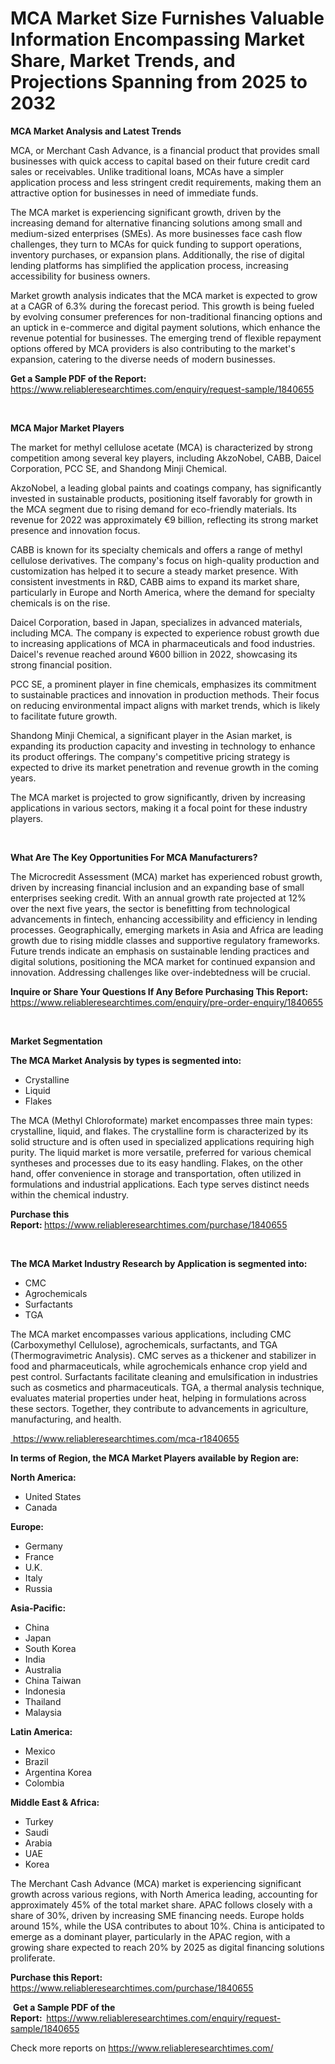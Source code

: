 <p><h1>MCA Market Size Furnishes Valuable Information Encompassing Market Share, Market Trends, and Projections Spanning from 2025 to 2032</h1></p><p><strong>MCA Market Analysis and Latest Trends</strong></p>
<p><p>MCA, or Merchant Cash Advance, is a financial product that provides small businesses with quick access to capital based on their future credit card sales or receivables. Unlike traditional loans, MCAs have a simpler application process and less stringent credit requirements, making them an attractive option for businesses in need of immediate funds.</p><p>The MCA market is experiencing significant growth, driven by the increasing demand for alternative financing solutions among small and medium-sized enterprises (SMEs). As more businesses face cash flow challenges, they turn to MCAs for quick funding to support operations, inventory purchases, or expansion plans. Additionally, the rise of digital lending platforms has simplified the application process, increasing accessibility for business owners.</p><p>Market growth analysis indicates that the MCA market is expected to grow at a CAGR of 6.3% during the forecast period. This growth is being fueled by evolving consumer preferences for non-traditional financing options and an uptick in e-commerce and digital payment solutions, which enhance the revenue potential for businesses. The emerging trend of flexible repayment options offered by MCA providers is also contributing to the market's expansion, catering to the diverse needs of modern businesses.</p></p>
<p><strong>Get a Sample PDF of the Report:&nbsp;</strong> <a href="https://www.reliableresearchtimes.com/enquiry/request-sample/1840655?utm_campaign=2771&utm_medium=2&utm_source=Github&utm_content=ia&utm_term=01042025&utm_id=mca">https://www.reliableresearchtimes.com/enquiry/request-sample/1840655</a></p>
<p>&nbsp;</p>
<p><strong>MCA Major Market Players</strong></p>
<p><p>The market for methyl cellulose acetate (MCA) is characterized by strong competition among several key players, including AkzoNobel, CABB, Daicel Corporation, PCC SE, and Shandong Minji Chemical. </p><p>AkzoNobel, a leading global paints and coatings company, has significantly invested in sustainable products, positioning itself favorably for growth in the MCA segment due to rising demand for eco-friendly materials. Its revenue for 2022 was approximately €9 billion, reflecting its strong market presence and innovation focus.</p><p>CABB is known for its specialty chemicals and offers a range of methyl cellulose derivatives. The company's focus on high-quality production and customization has helped it to secure a steady market presence. With consistent investments in R&D, CABB aims to expand its market share, particularly in Europe and North America, where the demand for specialty chemicals is on the rise.</p><p>Daicel Corporation, based in Japan, specializes in advanced materials, including MCA. The company is expected to experience robust growth due to increasing applications of MCA in pharmaceuticals and food industries. Daicel's revenue reached around ¥600 billion in 2022, showcasing its strong financial position.</p><p>PCC SE, a prominent player in fine chemicals, emphasizes its commitment to sustainable practices and innovation in production methods. Their focus on reducing environmental impact aligns with market trends, which is likely to facilitate future growth.</p><p>Shandong Minji Chemical, a significant player in the Asian market, is expanding its production capacity and investing in technology to enhance its product offerings. The company's competitive pricing strategy is expected to drive its market penetration and revenue growth in the coming years.</p><p>The MCA market is projected to grow significantly, driven by increasing applications in various sectors, making it a focal point for these industry players.</p></p>
<p>&nbsp;</p>
<p><strong>What Are The Key Opportunities For MCA Manufacturers?</strong></p>
<p><p>The Microcredit Assessment (MCA) market has experienced robust growth, driven by increasing financial inclusion and an expanding base of small enterprises seeking credit. With an annual growth rate projected at 12% over the next five years, the sector is benefitting from technological advancements in fintech, enhancing accessibility and efficiency in lending processes. Geographically, emerging markets in Asia and Africa are leading growth due to rising middle classes and supportive regulatory frameworks. Future trends indicate an emphasis on sustainable lending practices and digital solutions, positioning the MCA market for continued expansion and innovation. Addressing challenges like over-indebtedness will be crucial.</p></p>
<p><strong>Inquire or Share Your Questions If Any Before Purchasing This Report:</strong> <a href="https://www.reliableresearchtimes.com/enquiry/pre-order-enquiry/1840655?utm_campaign=2771&utm_medium=2&utm_source=Github&utm_content=ia&utm_term=01042025&utm_id=mca">https://www.reliableresearchtimes.com/enquiry/pre-order-enquiry/1840655</a></p>
<p>&nbsp;</p>
<p><strong>Market Segmentation</strong></p>
<p><strong>The MCA Market Analysis by types is segmented into:</strong></p>
<p><ul><li>Crystalline</li><li>Liquid</li><li>Flakes</li></ul></p>
<p><p>The MCA (Methyl Chloroformate) market encompasses three main types: crystalline, liquid, and flakes. The crystalline form is characterized by its solid structure and is often used in specialized applications requiring high purity. The liquid market is more versatile, preferred for various chemical syntheses and processes due to its easy handling. Flakes, on the other hand, offer convenience in storage and transportation, often utilized in formulations and industrial applications. Each type serves distinct needs within the chemical industry.</p></p>
<p><strong>Purchase this Report:&nbsp;</strong><a href="https://www.reliableresearchtimes.com/purchase/1840655?utm_campaign=2771&utm_medium=2&utm_source=Github&utm_content=ia&utm_term=01042025&utm_id=mca">https://www.reliableresearchtimes.com/purchase/1840655</a></p>
<p>&nbsp;</p>
<p><strong>The MCA Market Industry Research by Application is segmented into:</strong></p>
<p><ul><li>CMC</li><li>Agrochemicals</li><li>Surfactants</li><li>TGA</li></ul></p>
<p><p>The MCA market encompasses various applications, including CMC (Carboxymethyl Cellulose), agrochemicals, surfactants, and TGA (Thermogravimetric Analysis). CMC serves as a thickener and stabilizer in food and pharmaceuticals, while agrochemicals enhance crop yield and pest control. Surfactants facilitate cleaning and emulsification in industries such as cosmetics and pharmaceuticals. TGA, a thermal analysis technique, evaluates material properties under heat, helping in formulations across these sectors. Together, they contribute to advancements in agriculture, manufacturing, and health.</p></p>
<p><a href="https://www.reliableresearchtimes.com/mca-r1840655?utm_campaign=2771&utm_medium=2&utm_source=Github&utm_content=ia&utm_term=01042025&utm_id=mca">&nbsp;https://www.reliableresearchtimes.com/mca-r1840655</a></p>
<p><strong>In terms of Region, the MCA Market Players available by Region are:</strong></p>
<p>
    <p> <strong> North America: </strong>
        <ul>
            <li>United States</li>
            <li>Canada</li>
        </ul>
        </p> 
    <p> <strong> Europe: </strong>
        <ul>
            <li>Germany</li>
            <li>France</li>
            <li>U.K.</li>
            <li>Italy</li>
            <li>Russia</li>
        </ul>
        </p> 
    <p> <strong> Asia-Pacific: </strong>
        <ul>
            <li>China</li>
            <li>Japan</li>
            <li>South Korea</li>
            <li>India</li>
            <li>Australia</li>
            <li>China Taiwan</li>
            <li>Indonesia</li>
            <li>Thailand</li>
            <li>Malaysia</li>
        </ul>
        </p> 
    <p> <strong> Latin America: </strong>
        <ul>
            <li>Mexico</li>
            <li>Brazil</li>
            <li>Argentina Korea</li>
            <li>Colombia</li>
        </ul>
        </p> 
    <p> <strong> Middle East & Africa: </strong>
        <ul>
            <li>Turkey</li>
            <li>Saudi</li>
            <li>Arabia</li>
            <li>UAE</li>
            <li>Korea</li>
        </ul>
    </p>
    </p>
<p><p>The Merchant Cash Advance (MCA) market is experiencing significant growth across various regions, with North America leading, accounting for approximately 45% of the total market share. APAC follows closely with a share of 30%, driven by increasing SME financing needs. Europe holds around 15%, while the USA contributes to about 10%. China is anticipated to emerge as a dominant player, particularly in the APAC region, with a growing share expected to reach 20% by 2025 as digital financing solutions proliferate.</p></p>
<p><strong>Purchase this Report: </strong><a href="https://www.reliableresearchtimes.com/purchase/1840655?utm_campaign=2771&utm_medium=2&utm_source=Github&utm_content=ia&utm_term=01042025&utm_id=mca">https://www.reliableresearchtimes.com/purchase/1840655</a></p>
<p>&nbsp;<strong>Get a Sample PDF of the Report:&nbsp;&nbsp;</strong><a href="https://www.reliableresearchtimes.com/enquiry/request-sample/1840655?utm_campaign=2771&utm_medium=2&utm_source=Github&utm_content=ia&utm_term=01042025&utm_id=mca">https://www.reliableresearchtimes.com/enquiry/request-sample/1840655</a></p>
<p><strong></strong></p>
<p>Check more reports on <a href="https://www.reliableresearchtimes.com/?utm_campaign=2771&utm_medium=2&utm_source=Github&utm_content=ia&utm_term=01042025&utm_id=mca">https://www.reliableresearchtimes.com/</a></p>